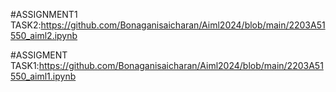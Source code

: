 #ASSIGNMENT1 TASK2:https://github.com/Bonaganisaicharan/Aiml2024/blob/main/2203A51550_aiml2.ipynb

#ASSIGMENT TASK1:https://github.com/Bonaganisaicharan/Aiml2024/blob/main/2203A51550_aiml1.ipynb

